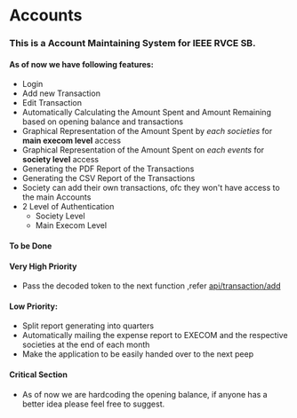 # Accounts

### This is a Account Maintaining System for IEEE RVCE SB.

#### As of now we have following features:

- Login
- Add new Transaction
- Edit Transaction
- Automatically Calculating the Amount Spent and Amount Remaining based on opening balance and transactions
- Graphical Representation of the Amount Spent by _each societies_ for **main execom level** access
- Graphical Representation of the Amount Spent on _each events_ for **society level** access
- Generating the PDF Report of the Transactions
- Generating the CSV Report of the Transactions
- Society can add their own transactions, ofc they won't have access to the main Accounts
- 2 Level of Authentication
  - Society Level
  - Main Execom Level

#### To be Done

#### Very High Priority

- Pass the decoded token to the next function ,refer [api/transaction/add](https://github.com/IEEE-RVCE/Accounts/blob/17ea7b2c0fb3bccb6eff09ea7a564b910e13bdfa/pages/api/transaction/add.ts#L10)

#### Low Priority:

- Split report generating into quarters
- Automatically mailing the expense report to EXECOM and the respective societies at the end of each month
- Make the application to be easily handed over to the next peep

#### Critical Section

- As of now we are hardcoding the opening balance, if anyone has a better idea please feel free to suggest.
